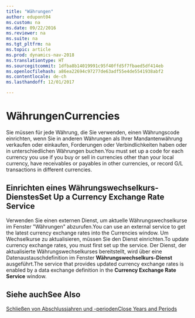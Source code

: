 ```yaml
---
title: "Währungen"
author: edupont04
ms.custom: na
ms.date: 09/22/2016
ms.reviewer: na
ms.suite: na
ms.tgt_pltfrm: na
ms.topic: article
ms.prod: dynamics-nav-2018
ms.translationtype: HT
ms.sourcegitcommit: 1dfba8b14019991c95f40ffd5f7fbaed5df414eb
ms.openlocfilehash: a86ea22694c97277de63adf55e4de5541938abf2
ms.contentlocale: de-ch
ms.lasthandoff: 12/01/2017

---
```


# <a name="currencies"></a><span data-ttu-id="7fb74-102">Währungen</span><span class="sxs-lookup"><span data-stu-id="7fb74-102">Currencies</span></span>
<span data-ttu-id="7fb74-103">Sie müssen für jede Währung, die Sie verwenden, einen Währungscode einrichten, wenn Sie in anderen Währungen als Ihrer Mandantenwährung verkaufen oder einkaufen, Forderungen oder Verbindlichkeiten haben oder in unterschiedlichen Währungen buchen.</span><span class="sxs-lookup"><span data-stu-id="7fb74-103">You must set up a code for each currency you use if you buy or sell in currencies other than your local currency, have receivables or payables in other currencies, or record G/L transactions in different currencies.</span></span>  

## <a name="set-up-a-currency-exchange-rate-service"></a><span data-ttu-id="7fb74-104">Einrichten eines Währungswechselkurs-Dienstes</span><span class="sxs-lookup"><span data-stu-id="7fb74-104">Set Up a Currency Exchange Rate Service</span></span>
<span data-ttu-id="7fb74-105">Verwenden Sie einen externen Dienst, um aktuelle Währungswechselkurse im Fenster "Währungen" abzurufen.</span><span class="sxs-lookup"><span data-stu-id="7fb74-105">You can use an external service to get the latest currency exchange rates into the Currencies window.</span></span> <span data-ttu-id="7fb74-106">Um Wechselkurse zu aktualisieren, müssen Sie den Dienst einrichten.</span><span class="sxs-lookup"><span data-stu-id="7fb74-106">To update currency exchange rates, you must first set up the service.</span></span>
<span data-ttu-id="7fb74-107">Der Dienst, der aktualisierte Währungswechselkurses bereitstellt, wird über eine Datenaustauschdefinition im Fenster **Währungswechselkurs-Dienst** ausgeführt.</span><span class="sxs-lookup"><span data-stu-id="7fb74-107">The service that provides updated currency exchange rates is enabled by a data exchange definition in the **Currency Exchange Rate Service** window.</span></span>  

## <a name="see-also"></a><span data-ttu-id="7fb74-108">Siehe auch</span><span class="sxs-lookup"><span data-stu-id="7fb74-108">See Also</span></span>
[<span data-ttu-id="7fb74-109">Schließen von Abschlussjahren und -perioden</span><span class="sxs-lookup"><span data-stu-id="7fb74-109">Close Years and Periods</span></span>](year-close-years-periods.md)

